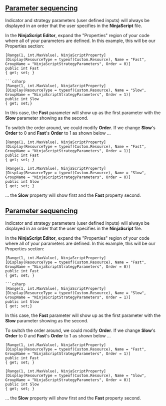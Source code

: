 ## [Parameter sequencing](https://developer.ninjatrader.com/docs/desktop/parameter_sequencing\#parameter-sequencing)

Indicator and strategy parameters (user defined inputs) will always be displayed in an order that the user specifies in the **NinjaScript** file.

In the **NinjaScript Editor**, expand the "Properties" region of your code where all of your parameters are defined. In this example, this will be our Properties section:

````jsx-150469391 csharp
[Range(1, int.MaxValue), NinjaScriptProperty]
[Display(ResourceType = typeof(Custom.Resource), Name = "Fast", GroupName = "NinjaScriptStrategyParameters", Order = 0)]
public int Fast
{ get; set; }

```csharp
[Range(1, int.MaxValue), NinjaScriptProperty]
[Display(ResourceType = typeof(Custom.Resource), Name = "Slow", GroupName = "NinjaScriptStrategyParameters", Order = 1)]
public int Slow
{ get; set;}

````

In this case, the **Fast** parameter will show up as the first parameter with the **Slow** parameter showing as the second.

To switch the order around, we could modify **Order**. If we change **Slow**'s **Order** to 0 and **Fast**'s **Order** to 1 as shown below ...

```jsx-150469391 csharp
[Range(1, int.MaxValue), NinjaScriptProperty]
[Display(ResourceType = typeof(Custom.Resource), Name = "Fast", GroupName = "NinjaScriptStrategyParameters", Order = 1)]
public int Fast
{ get; set; }

[Range(1, int.MaxValue), NinjaScriptProperty]
[Display(ResourceType = typeof(Custom.Resource), Name = "Slow", GroupName = "NinjaScriptStrategyParameters", Order = 0)]
public int Slow
{ get; set; }

```

... the **Slow** property will show first and the **Fast** property second.

## [Parameter sequencing](https://developer.ninjatrader.com/docs/desktop/parameter_sequencing\#parameter-sequencing)

Indicator and strategy parameters (user defined inputs) will always be displayed in an order that the user specifies in the **NinjaScript** file.

In the **NinjaScript Editor**, expand the "Properties" region of your code where all of your parameters are defined. In this example, this will be our Properties section:

````jsx-150469391 csharp
[Range(1, int.MaxValue), NinjaScriptProperty]
[Display(ResourceType = typeof(Custom.Resource), Name = "Fast", GroupName = "NinjaScriptStrategyParameters", Order = 0)]
public int Fast
{ get; set; }

```csharp
[Range(1, int.MaxValue), NinjaScriptProperty]
[Display(ResourceType = typeof(Custom.Resource), Name = "Slow", GroupName = "NinjaScriptStrategyParameters", Order = 1)]
public int Slow
{ get; set;}

````

In this case, the **Fast** parameter will show up as the first parameter with the **Slow** parameter showing as the second.

To switch the order around, we could modify **Order**. If we change **Slow**'s **Order** to 0 and **Fast**'s **Order** to 1 as shown below ...

```jsx-150469391 csharp
[Range(1, int.MaxValue), NinjaScriptProperty]
[Display(ResourceType = typeof(Custom.Resource), Name = "Fast", GroupName = "NinjaScriptStrategyParameters", Order = 1)]
public int Fast
{ get; set; }

[Range(1, int.MaxValue), NinjaScriptProperty]
[Display(ResourceType = typeof(Custom.Resource), Name = "Slow", GroupName = "NinjaScriptStrategyParameters", Order = 0)]
public int Slow
{ get; set; }

```

... the **Slow** property will show first and the **Fast** property second.